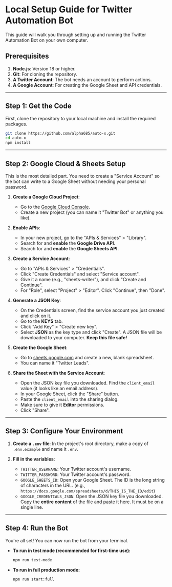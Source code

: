 # Local Setup Guide for Twitter Automation Bot

This guide will walk you through setting up and running the Twitter Automation Bot on your own computer.

## Prerequisites

1.  **Node.js**: Version 18 or higher.
2.  **Git**: For cloning the repository.
3.  **A Twitter Account**: The bot needs an account to perform actions.
4.  **A Google Account**: For creating the Google Sheet and API credentials.

---

## Step 1: Get the Code

First, clone the repository to your local machine and install the required packages.

```bash
git clone https://github.com/alpha685/auto-x.git
cd auto-x
npm install
```

---

## Step 2: Google Cloud & Sheets Setup

This is the most detailed part. You need to create a "Service Account" so the bot can write to a Google Sheet without needing your personal password.

1.  **Create a Google Cloud Project**:
    *   Go to the [Google Cloud Console](https://console.cloud.google.com/).
    *   Create a new project (you can name it "Twitter Bot" or anything you like).

2.  **Enable APIs**:
    *   In your new project, go to the "APIs & Services" > "Library".
    *   Search for and **enable** the **Google Drive API**.
    *   Search for and **enable** the **Google Sheets API**.

3.  **Create a Service Account**:
    *   Go to "APIs & Services" > "Credentials".
    *   Click "Create Credentials" and select "Service account".
    *   Give it a name (e.g., "sheets-writer"), and click "Create and Continue".
    *   For "Role", select "Project" > "Editor". Click "Continue", then "Done".

4.  **Generate a JSON Key**:
    *   On the Credentials screen, find the service account you just created and click on it.
    *   Go to the **KEYS** tab.
    *   Click "Add Key" > "Create new key".
    *   Select **JSON** as the key type and click "Create". A JSON file will be downloaded to your computer. **Keep this file safe!**

5.  **Create the Google Sheet**:
    *   Go to [sheets.google.com](https://sheets.google.com) and create a new, blank spreadsheet.
    *   You can name it "Twitter Leads".

6.  **Share the Sheet with the Service Account**:
    *   Open the JSON key file you downloaded. Find the `client_email` value (it looks like an email address).
    *   In your Google Sheet, click the "Share" button.
    *   Paste the `client_email` into the sharing dialog.
    *   Make sure to give it **Editor** permissions.
    *   Click "Share".

---

## Step 3: Configure Your Environment

1.  **Create a `.env` file**: In the project's root directory, make a copy of `.env.example` and name it `.env`.

2.  **Fill in the variables**:
    *   `TWITTER_USERNAME`: Your Twitter account's username.
    *   `TWITTER_PASSWORD`: Your Twitter account's password.
    *   `GOOGLE_SHEETS_ID`: Open your Google Sheet. The ID is the long string of characters in the URL.
        (e.g., `https://docs.google.com/spreadsheets/d/THIS_IS_THE_ID/edit`)
    *   `GOOGLE_CREDENTIALS_JSON`: Open the JSON key file you downloaded. Copy the **entire content** of the file and paste it here. It must be on a single line.

---

## Step 4: Run the Bot

You're all set! You can now run the bot from your terminal.

*   **To run in test mode (recommended for first-time use):**
    ```bash
    npm run test-mode
    ```
*   **To run in full production mode:**
    ```bash
    npm run start:full
    ```